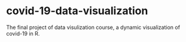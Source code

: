 # covid-19-data-visualization
The final project of data visulization course, a dynamic visualization of covid-19 in R.
